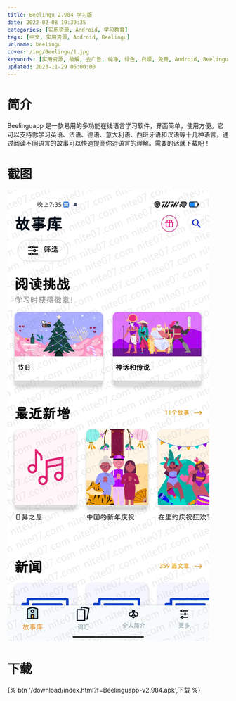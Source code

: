 ```yaml
---
title: Beelingu 2.984 学习版
date: 2022-02-08 19:39:35
categories: [实用资源, Android, 学习教育]
tags: [中文, 实用资源, Android, Beelingu]
urlname: beelingu
cover: /img/Beelingu/1.jpg
keywords: [实用资源, 破解, 去广告, 纯净, 绿色, 白嫖, 免费, Android, Beelingu]
updated: 2023-11-29 06:00:00
---
```


# 简介

Beelinguapp 是一款易用的多功能在线语言学习软件，界面简单，使用方便。它可以支持你学习英语、法语、德语、意大利语、西班牙语和汉语等十几种语言，通过阅读不同语言的故事可以快速提高你对语言的理解。需要的话就下载吧！

# 截图

![](/img/Beelingu/2.jpg)

# 下载

{% btn '/download/index.html?f=Beelinguapp-v2.984.apk',下载 %}
